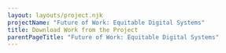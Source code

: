 ```yaml
---
layout: layouts/project.njk
projectName: "Future of Work: Equitable Digital Systems"
title: Download Work from the Project
parentPageTitle: "Future of Work: Equitable Digital Systems"
---
```


